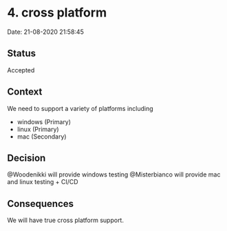 
# 4. cross platform

Date: 21-08-2020 21:58:45

## Status

Accepted

## Context

We need to support a variety of platforms including

- windows (Primary)
- linux (Primary)
- mac (Secondary)

## Decision

@Woodenikki will provide windows testing
@Misterbianco will provide mac and linux testing + CI/CD

## Consequences

We will have true cross platform support.